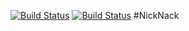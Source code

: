 [![Build Status](https://drone.io/github.com/kmbulebu/NickNack/status.png)](https://drone.io/github.com/kmbulebu/NickNack/latest)
[![Build Status](https://travis-ci.org/kmbulebu/NickNack.svg?branch=master)](https://travis-ci.org/kmbulebu/NickNack)
#NickNack 


